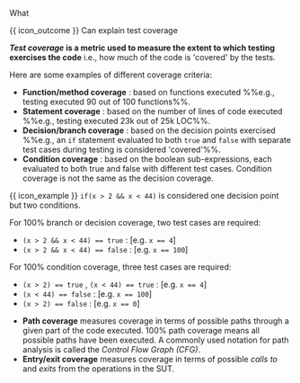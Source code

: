 <span id="title">What</span>

<span id="prereqs"></span>

<span id="outcomes">{{ icon_outcome }} Can explain test coverage</span>

<div id="body">

**_Test coverage_ is a metric used to measure the extent to which testing exercises the code** i.e., how much of the code is 'covered' by the tests. 

Here are some examples of different coverage criteria:

* **Function/method coverage** : based on functions executed %%e.g., testing executed 90 out of 100 functions%%.
* **Statement coverage** : based on the number of lines of code executed %%e.g., testing executed 23k out of 25k LOC%%.
* **Decision/branch coverage** : based on the decision points exercised %%e.g., an `if` statement evaluated to both `true` and `false` with separate test cases during testing is considered 'covered'%%.
* **Condition coverage** : based on the boolean sub-expressions, each evaluated to both true and false with different test cases. Condition coverage is not the same as the decision coverage.
 
<box>

{{ icon_example }} `if(x > 2 && x < 44)` is considered one decision point but two conditions. 

For 100% branch or decision coverage, two test cases are required:

  * `(x > 2 && x < 44) == true` :  [e.g. `x == 4`]
  * `(x > 2 && x < 44) == false` :  [e.g. `x == 100`]

For 100% condition coverage, three test cases are required:

  * `(x > 2) == true` , `(x < 44) == true` : [e.g. `x == 4`]
  * `(x < 44) == false` : [e.g. `x == 100`]
  * `(x > 2) == false` : [e.g. `x == 0`]

</box>
 

* **Path coverage** measures coverage in terms of possible paths through a given part of the code executed. 100% path coverage means all possible paths have been executed. A commonly used notation for path analysis is called the _Control Flow Graph (CFG)_. 
* **Entry/exit coverage** measures coverage in terms of possible _calls to_ and _exits_ from the operations in the SUT.

</div>

<div id="extras">

<include src="exercises.md" />

</div>